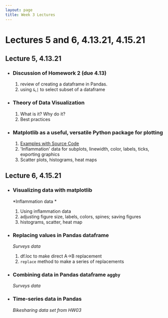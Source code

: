 ```yaml
---
layout: page
title: Week 3 Lectures
---
```


# Lectures 5 and 6, 4.13.21, 4.15.21

## Lecture 5, 4.13.21 

- ### Discussion of Homework 2 (due 4.13)
    1. review of creating a dataframe in Pandas.
    2. using `&`,`|` to select subset of a dataframe  

- ### Theory of Data Visualization
    1. What is it? Why do it?
    2. Best practices 

- ### Matplotlib as a useful, versatile Python package for plotting
    1. [Examples with Source Code](https://matplotlib.org/stable/gallery/index.html)
    2. 'Inflammation' data for subplots, linewidth, color, labels, ticks, exporting graphics
    3. Scatter plots, histograms, heat maps


## Lecture 6, 4.15.21

- ### Visualizing data with matplotlib
    *Inflammation data *
    1. Using inflammation data
    2. adjusting figure size, labels, colors, spines; saving figures
    3. histograms, scatter, heat map
- ### Replacing values in Pandas dataframe
    *Surveys data*
    1. df.loc to make direct A->B replacement
    2. `replace` method to make a series of replacements
- ### Combining data in Pandas dataframe `aggby`
    *Surveys data*

- ### Time-series data in Pandas
    *Bikesharing data set from HW03*
